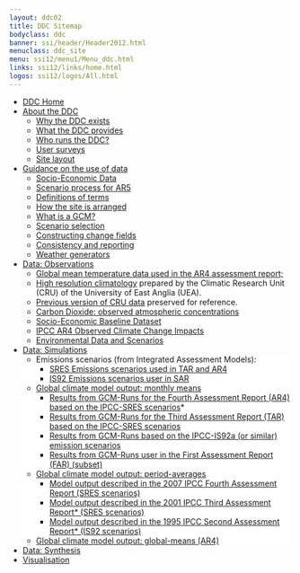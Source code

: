 ```yaml
---
layout: ddc02
title: DDC Sitemap
bodyclass: ddc
banner: ssi/header/Header2012.html
menuclass: ddc_site
menu: ssi12/menu1/Menu_ddc.html
links: ssi12/links/home.html
logos: ssi12/logos/All.html
---
```

<ul>
  <li>
  <a  href="/index.html">DDC Home</a>
  </li>
  <li>
  <a  href="/ddc/ddc_about.html">About the DDC</a>
  <ul>
        <li> <a  href="/ddc/ddc_exist.html">Why the DDC exists</a> </li>
        <li> <a  href="/ddc/ddc_provides.html">What the DDC provides</a> </li>
        <li> <a  href="/ddc/ddc_runs.html">Who runs the DDC?</a> </li>
        <li> <a  href="/ddc/user_surveys.html">User surveys</a> </li>
        <li> <a  href="/ddc/site_layout.html">Site layout</a> </li>
  </ul>
  </li>
  <li>
     <a  href="/guidelines/index.html">Guidance on the use of data</a> 
  <ul>
    <li> <a href="http://sedac.ipcc-data.org">Socio-Economic Data</a>  </li>
    <li> <a href="http://sedac.ipcc-data.org/ddc/ar5_scenario_process/index.html">Scenario process for AR5</a>  </li>
    <li> <a  href="/guidelines/pages/definitions.html">Definitions of terms</a>  </li>
    <li> <a class="lx" href="/ddc/site_layout.html">How the site is arranged</a>  </li>
    <li> <a  href="/guidelines/pages/gcm_guide.html">What is a GCM?</a>  </li>
    <li> <a  href="/guidelines/pages/scen_selection.html">Scenario selection</a>  </li>
    <li> <a  href="/guidelines/pages/change_field.html">Constructing change fields</a>  </li>
    <li> <a  href="/guidelines/pages/reporting.html">Consistency and reporting</a>  </li>
    <li> <a  href="/guidelines/pages/weather_generators.html">Weather generators</a>  </li>
  </ul>
  </li>
  <li>
  <a  href="/observ/index.html">Data: Observations</a>
  <ul>
    <li><a href="/observ/clim/ar4_global.html">Global mean temperature data used in the AR4 assessment report;</a></li>
    <li><a href="/observ/clim/cru_ts2_1.html">High resolution climatology</a> prepared by the Climatic Research Unit (CRU) of the University of East Anglia (UEA).</li>
    <li><a href="/observ/clim/cru_climatologies.html">Previous version of CRU data</a> preserved for reference.</li>
    <li class="lx"> <a class="lx" href="/observ/ddc_co2.html">Carbon Dioxide: observed atmospheric concentrations</a></li>
    <li class="lx"> <a class="lx" href="http://sedac.ipcc-data.org/ddc/baseline/index.html">Socio-Economic Baseline Dataset</a></li>
    <li class="lx"> <a class="lx" href="http://sedac.ipcc-data.org/ddc/observed/index.html">IPCC AR4 Observed Climate Change Impacts</a></li>
    <li class="lx"> <a  href="/observ/ddc_envdata.html">Environmental Data and Scenarios</a></li>
  </ul>
  </li>
  <li>
  <a  href="/sim/index.html">Data: Simulations</a>
<ul class="lx" style="background:#ffffff;">
  <li > Emissions scenarios (from Integrated Assessment Models):
   <ul>
     <li class="lx"> <a class="lx" href="http://sedac.ciesin.columbia.edu/ddc/sres/index.html">SRES Emissions scenarios used in TAR and AR4</a></li>
     <li class="lx"> <a class="lx" href="http://sedac.ciesin.columbia.edu/ddc/is92/index.html">IS92 Emissions scenarios user in SAR</a></li>
  </ul>
  </li>
  <li class="lx"> <a class="lx" href="/sim/gcm_monthly/">Global climate model output: monthly means</a>
                <ul>
                        <li><a href="/sim/gcm_monthly/SRES_AR4/index.html">Results from GCM-Runs for the Fourth Assessment Report (AR4) based on the IPCC-SRES scenarios</a>*</li>
                        <li><a href="/sim/gcm_monthly/SRES_TAR/index.html">Results from GCM-Runs for the Third Assessment Report (TAR) based on the IPCC-SRES scenarios</a></li>
                        <li><a href="/sim/gcm_monthly/IS92A_SAR/index.html">Results from GCM-Runs based on the IPCC-IS92a (or similar) emission scenarios</a></li>
                        <li><a href="/sim/gcm_monthly/IPCC_FAR/index.html">Results from GCM-Runs user in the First Assessment Report (FAR) (subset) </a></li>
                </ul></li>
  <li class="lx"> <a class="lx" href="/sim/gcm_clim/">Global climate model output: period-averages</a>
<ul>
 <li><a href="/sim/gcm_clim/SRES_AR4/index.html">Model output described in the 2007 IPCC Fourth Assessment Report (SRES scenarios)</a></li>
 <li><a href="/sim/gcm_clim/SRES_TAR/index.html">Model output described in the 2001 IPCC Third Assessment Report* (SRES scenarios)</a></li>
 <li><a href="/sim/gcm_clim/IS92A_SAR/index.html">Model output described in the 1995 IPCC Second Assessment Report* (IS92 scenarios)</a></li>
 </ul>
</li>
  <li class="lx"> <a class="lx" href="/sim/gcm_global/index.html">Global climate model output: global-means (AR4)</a></li>
</ul>
  </li>
  <li>
  <a  href="/syn/tar_scatter/index.html">Data: Synthesis</a>
  </li>
  <li>
  <a  href="/maps/">Visualisation</a>
  </li>
</ul>





